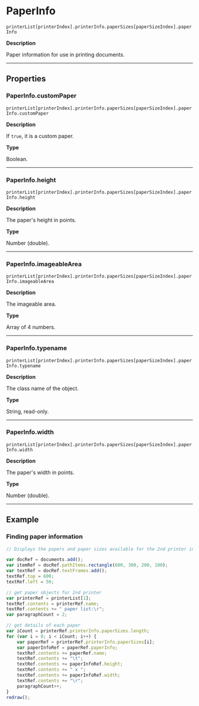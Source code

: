 # PaperInfo

`printerList[printerIndex].printerInfo.paperSizes[paperSizeIndex].paperInfo`

**Description**

Paper information for use in printing documents.

---

## Properties

### PaperInfo.customPaper

`printerList[printerIndex].printerInfo.paperSizes[paperSizeIndex].paperInfo.customPaper`

**Description**

If `true`, it is a custom paper.

**Type**

Boolean.

---

### PaperInfo.height

`printerList[printerIndex].printerInfo.paperSizes[paperSizeIndex].paperInfo.height`

**Description**

The paper's height in points.

**Type**

Number (double).

---

### PaperInfo.imageableArea

`printerList[printerIndex].printerInfo.paperSizes[paperSizeIndex].paperInfo.imageableArea`

**Description**

The imageable area.

**Type**

Array of 4 numbers.

---

### PaperInfo.typename

`printerList[printerIndex].printerInfo.paperSizes[paperSizeIndex].paperInfo.typename`

**Description**

The class name of the object.

**Type**

String, read-only.

---

### PaperInfo.width

`printerList[printerIndex].printerInfo.paperSizes[paperSizeIndex].paperInfo.width`

**Description**

The paper's width in points.

**Type**

Number (double).

---

## Example

### Finding paper information

```javascript
// Displays the papers and paper sizes available for the 2nd printer in a text frame

var docRef = documents.add();
var itemRef = docRef.pathItems.rectangle(600, 300, 200, 100);
var textRef = docRef.textFrames.add();
textRef.top = 600;
textRef.left = 50;

// get paper objects for 2nd printer
var printerRef = printerList[1];
textRef.contents = printerRef.name;
textRef.contents += " paper list:\r";
var paragraphCount = 2;

// get details of each paper
var iCount = printerRef.printerInfo.paperSizes.length;
for (var i = 0; i < iCount; i++) {
    var paperRef = printerRef.printerInfo.paperSizes[i];
    var paperInfoRef = paperRef.paperInfo;
    textRef.contents += paperRef.name;
    textRef.contents += "\t";
    textRef.contents += paperInfoRef.height;
    textRef.contents += " x ";
    textRef.contents += paperInfoRef.width;
    textRef.contents += "\r";
    paragraphCount++;
}
redraw();
```
